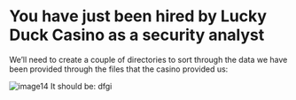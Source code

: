 # You have just been hired by Lucky Duck Casino as a security analyst

We’ll need to create a couple of directories to sort through the data we have been provided through the files that the casino provided us:

![image14](https://user-images.githubusercontent.com/115432675/211062312-9aa42eba-4ff9-4dae-af63-579bbc6d051f.png)
  It should be: dfgi
